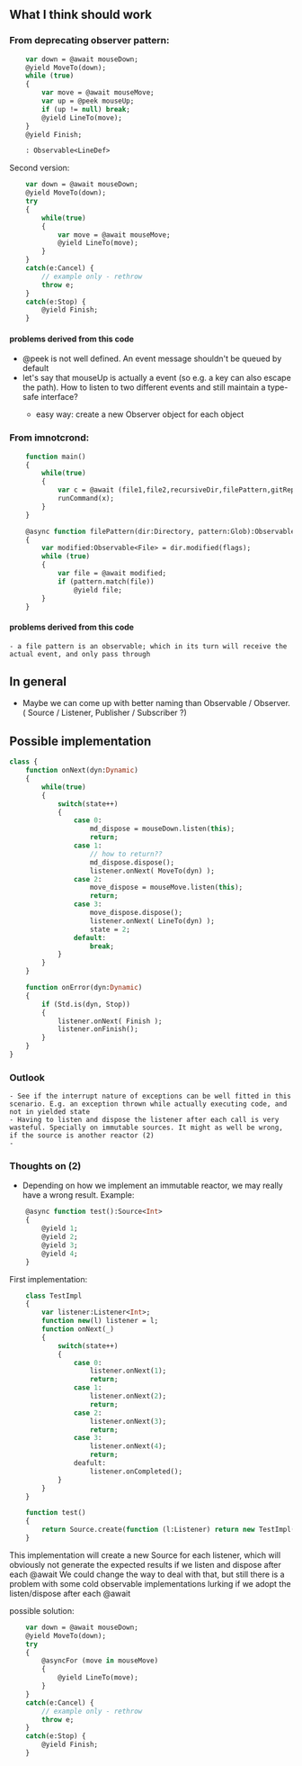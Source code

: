 ## What I think should work

### From deprecating observer pattern:
```haxe
	var down = @await mouseDown;
	@yield MoveTo(down);
	while (true)
	{
		var move = @await mouseMove;
		var up = @peek mouseUp;
		if (up != null) break;
		@yield LineTo(move);
	}
	@yield Finish;

	: Observable<LineDef>
```

Second version:
```haxe
	var down = @await mouseDown;
	@yield MoveTo(down);
	try
	{
		while(true)
		{
			var move = @await mouseMove;
			@yield LineTo(move);
		}
	}
	catch(e:Cancel) {
		// example only - rethrow
		throw e;
	}
	catch(e:Stop) {
		@yield Finish;
	}
```

#### problems derived from this code
 - @peek is not well defined. An event message shouldn't be queued by default
 - let's say that mouseUp is actually a <Void> event (so e.g. a key can also escape the path). How to listen to two different events and still maintain a type-safe interface?
	- easy way: create a new Observer object for each object

### From imnotcrond:
```haxe
	function main()
	{
		while(true)
		{
			var c = @await (file1,file2,recursiveDir,filePattern,gitRepo);
			runCommand(x);
		}
	}

	@async function filePattern(dir:Directory, pattern:Glob):Observable<File>
	{
		var modified:Observable<File> = dir.modified(flags);
		while (true)
		{
			var file = @await modified;
			if (pattern.match(file))
				@yield file;
		}
	}

```

#### problems derived from this code
	- a file pattern is an observable; which in its turn will receive the actual event, and only pass through 

## In general
 - Maybe we can come up with better naming than Observable / Observer. ( Source / Listener, Publisher / Subscriber ?)

## Possible implementation

```haxe
class {
	function onNext(dyn:Dynamic)
	{
		while(true)
		{
			switch(state++)
			{
				case 0:
					md_dispose = mouseDown.listen(this);
					return;
				case 1:
					// how to return??
					md_dispose.dispose();
					listener.onNext( MoveTo(dyn) );
				case 2:
					move_dispose = mouseMove.listen(this);
					return;
				case 3:
					move_dispose.dispose();
					listener.onNext( LineTo(dyn) );
					state = 2;
				default:
					break;
			}
		}
	}

	function onError(dyn:Dynamic)
	{
		if (Std.is(dyn, Stop))
		{
			listener.onNext( Finish );
			listener.onFinish();
		}
	}
}
```

### Outlook
	- See if the interrupt nature of exceptions can be well fitted in this scenario. E.g. an exception thrown while actually executing code, and not in yielded state
	- Having to listen and dispose the listener after each call is very wasteful. Specially on immutable sources. It might as well be wrong, if the source is another reactor (2)
	-

### Thoughts on (2)
 - Depending on how we implement an immutable reactor, we may really have a wrong result. Example:

```haxe
	@async function test():Source<Int>
	{
		@yield 1;
		@yield 2;
		@yield 3;
		@yield 4;
	}
```
First implementation:
```haxe
	class TestImpl 
	{
		var listener:Listener<Int>;
		function new(l) listener = l;
		function onNext(_)
		{
			switch(state++)
			{
				case 0:
					listener.onNext(1);
					return;
				case 1:
					listener.onNext(2);
					return;
				case 2:
					listener.onNext(3);
					return;
				case 3:
					listener.onNext(4);
					return;
				deafult:
					listener.onCompleted();
			}
		}
	}

	function test()
	{
		return Source.create(function (l:Listener) return new TestImpl(l));
	}
```

This implementation will create a new Source for each listener, which will obviously not generate the expected results if we listen and dispose after each @await
We could change the way to deal with that, but still there is a problem with some cold observable implementations lurking if we adopt the listen/dispose after each @await

possible solution:
```haxe
	var down = @await mouseDown;
	@yield MoveTo(down);
	try
	{
		@asyncFor (move in mouseMove)
		{
			@yield LineTo(move);
		}
	}
	catch(e:Cancel) {
		// example only - rethrow
		throw e;
	}
	catch(e:Stop) {
		@yield Finish;
	}
```

### 
